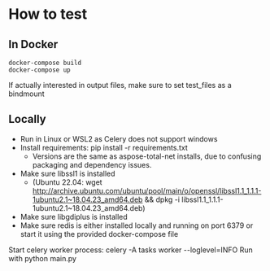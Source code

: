 # How to test

## In Docker
```
docker-compose build
docker-compose up
```

If actually interested in output files, make sure to set test_files as a bindmount

## Locally
* Run in Linux or WSL2 as Celery does not support windows
* Install requirements: pip install -r requirements.txt
  - Versions are the same as aspose-total-net installs, due to confusing packaging and dependency issues. 
* Make sure libssl1 is installed 
  - (Ubuntu 22.04: wget http://archive.ubuntu.com/ubuntu/pool/main/o/openssl/libssl1.1_1.1.1-1ubuntu2.1~18.04.23_amd64.deb && dpkg -i libssl1.1_1.1.1-1ubuntu2.1~18.04.23_amd64.deb)
* Make sure libgdiplus is installed
* Make sure redis is either installed locally and running on port 6379 or start it using the provided docker-compose file

Start celery worker process: celery -A tasks worker --loglevel=INFO
Run with python main.py
